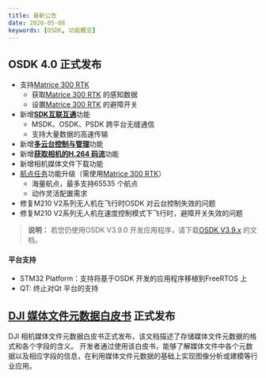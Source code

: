 ```yaml
---
title: 最新公告
date: 2020-05-08
keywords: [OSDK, 功能概览]
---
```


## OSDK 4.0 正式发布
* 支持[Matrice 300 RTK](https://www.dji.com/cn/matrice-300)
   * 获取[Matrice 300 RTK](https://www.dji.com/cn/matrice-300) 的感知数据
   * 设置[Matrice 300 RTK](https://www.dji.com/cn/matrice-300) 的避障开关
* 新增<a href="../tutorial/SDK-mop.html"><b>SDK互联互通</b></a>功能
  * MSDK、OSDK、PSDK 跨平台无缝通信
  * 支持大量数据的高速传输
* 新增<a href="../tutorial/gimbal-manager.html"><b>多云台控制与管理</b></a>功能
* 新增<a href="../tutorial/advanced-sensing.html"><b>获取相机的H.264 码流</b></a>功能
* 新增相机媒体文件下载功能
* [航点任务](../tutorial/motion-planning.html)功能升级（需使用[Matrice 300 RTK](https://www.dji.com/cn/matrice-300)）
  * 海量航点，最多支持65535 个航点
  * 动作灵活配置需求
* 修复M210 V2系列无人机在飞行时OSDK 对云台控制失效的问题
* 修复M210 V2系列无人机在速度控制模式下飞行时，避障开关失效的问题

> **说明：** 若您仍使用OSDK V3.9.0 开发应用程序，请下载[OSDK V3.9.x](https://terra-1-g.djicdn.com/71a7d383e71a4fb8887a310eb746b47f/osdk/OSDK-3.9.0.zip) 的文档。

#### 平台支持
* STM32 Platform：支持将基于OSDK 开发的应用程序移植到FreeRTOS 上
* QT: 终止对Qt 平台的支持

## <a href="https://terra-1-g.djicdn.com/71a7d383e71a4fb8887a310eb746b47f/general/DJI_Media_File_Metadata_WhitePaper.zip">DJI 媒体文件元数据白皮书</a> 正式发布
DJI 相机媒体文件元数据白皮书正式发布，该文档描述了存储媒体文件元数据的格式和各个字段的含义。
开发者通过使用该白皮书，能够了解媒体文件中各个元数据以及相应字段的信息，在利用媒体文件元数据的基础上实现图像分析或建模等行业应用。